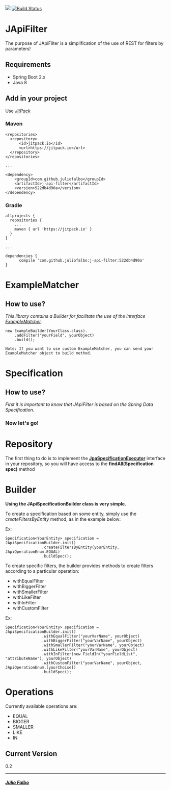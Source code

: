 [![](https://jitpack.io/v/juliofalbo/j-api-filter.svg)](https://jitpack.io/#juliofalbo/j-api-filter/522db4d90a)
[![Build Status](https://travis-ci.org/juliofalbo/j-api-filter.svg?branch=master)](https://travis-ci.org/juliofalbo/j-api-filter)

# JApiFilter

The purpose of JApiFilter is a simplification of the use of REST for filters by parameters!

## Requirements

   * Spring Boot 2.x
   * Java 8

## Add in your project
Use [*JitPack*](https://jitpack.io/#juliofalbo/j-api-filter/-SNAPSHOT)

###  Maven

```
<repositories>
  <repository>
      <id>jitpack.io</id>
      <url>https://jitpack.io</url>
  </repository>
</repositories>

...

<dependency>
    <groupId>com.github.juliofalbo</groupId>
    <artifactId>j-api-filter</artifactId>
    <version>522db4d90a</version>
</dependency>
```

### Gradle

```
allprojects {
  repositories {
    ...
    maven { url 'https://jitpack.io' }
  }
}

...

dependencies {
      compile 'com.github.juliofalbo:j-api-filter:522db4d90a'
}
```
# ExampleMatcher

## How to use?

*This library contains a Builder for facilitate the use of the Interface [ExampleMatcher](https://docs.spring.io/spring-data/commons/docs/current/api/org/springframework/data/domain/ExampleMatcher.html).*
```
new ExampleBuilder(YourClass.class).
    .addFilter("yourField", yourObject)
    .build();
````

    Note: If you want to use custom ExampleMatcher, you can send your ExampleMatcher object to build method. 


# Specification

## How to use?

*First it is important to know that JApiFilter is based on the Spring Data Specification.*

### Now let's go!

# Repository
The first thing to do is to implement the **[JpaSpecificationExecutor](https://docs.spring.io/spring-data/jpa/docs/current/api/org/springframework/data/jpa/repository/JpaSpecificationExecutor.html)** interface in your repository, so you will have access to the **findAll(Specification <T> spec)** method 

# Builder
**Using the JApiSpecificationBuilder class is very simple.**

To create a specification based on some entity, simply use the *createFiltersByEntity* method, as in the example below:

Ex:
```
Specification<YourEntity> specification = JApiSpecificationBuilder.init()
                .createFiltersByEntity(yourEntity, JApiOperationEnum.EQUAL)
                .buildSpec();
```

To create specific filters, the builder provides methods to create filters according to a particular operation:

* withEqualFilter
* withBiggerFilter
* withSmallerFilter
* withLikeFilter
* withInFilter
* withCustomFilter

Ex:
```
Specification<YourEntity> specification = JApiSpecificationBuilder.init()
                .withEqualFilter("yourVarName", yourObject)
                .withBiggerFilter("yourVarName", yourObject)
                .withSmallerFilter("yourVarName", yourObject)
                .withLikeFilter("yourVarName", yourObject)
                .withInFilter(new FieldIn("yourFieldList", "attributeName"), yourObject)
                .withCustomFilter("yourVarName", yourObject, JApiOperationEnum.[yourChoise])
                .buildSpec();
```

# Operations
Currently available operations are:

* EQUAL
* BIGGER
* SMALLER
* LIKE
* IN

## Current Version
0.2

___

##### [Júlio Falbo](http://juliofalbo.tech)
